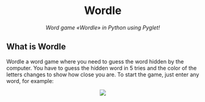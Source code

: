<h1 align="center" name="name">Wordle</h1>
<p align="center">
    <em>
        Word game «Wordle» in Python using Pyglet!
    </em>
</p>


## What is Wordle

Wordle a word game where you need to guess the word hidden by the computer.
You have to guess the hidden word in 5 tries and the color of the letters changes to show how close you are.
To start the game, just enter any word, for example:

<p align="center">
    <img src="https://user-images.githubusercontent.com/71513188/196002483-c7439458-49f5-4d36-a908-2ede9c33eea9.png"/>
</p>
